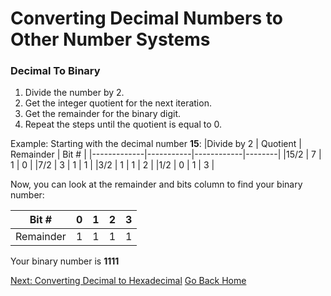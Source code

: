 # Converting Decimal Numbers to Other Number Systems

### Decimal To Binary
1. Divide the number by 2.
2. Get the integer quotient for the next iteration.
3. Get the remainder for the binary digit.
4. Repeat the steps until the quotient is equal to 0.

Example: Starting with the decimal number **15**:
|Divide by 2 	 | Quotient	  | Remainder	  | Bit #   |
|-------------|-----------|------------|--------|
|15/2	         | 7          |	1	          | 0       |
|7/2	         | 3	        | 1	          | 1       |
|3/2           |	 1        |	1	          | 2       |
|1/2	         | 0        	| 1           |	3       |

Now, you can look at the remainder and bits column to find your binary number:

| Bit #        | 0      | 1      | 2      | 3      |
|--------------|--------|--------|--------|--------|
| Remainder    | 1      | 1      | 1      | 1      |

Your binary number is **1111**


[Next: Converting Decimal to Hexadecimal](https://github.com/hannahandboba/FinalTutorial/blob/main/Decimal%20to%20Hexadecimal.md)
[Go Back Home](https://github.com/hannahandboba/FinalTutorial)
